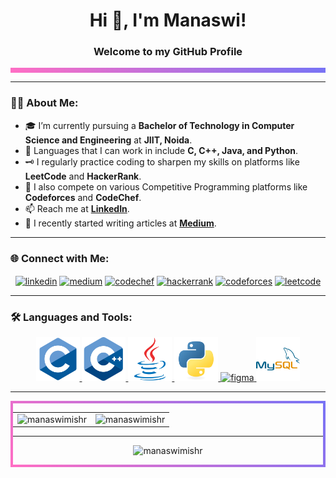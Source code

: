 <h1 align="center">Hi 👋, I'm Manaswi!</h1>
<h3 align="center">Welcome to my GitHub Profile</h3>

<div align="center" style="border: 4px solid; border-image: linear-gradient(45deg, #ff6ec4, #7873f5) 1;">
</div>

---

### 👨‍💻 About Me:
- 🎓 I’m currently pursuing a **Bachelor of Technology in Computer Science and Engineering** at **JIIT, Noida**.
- 🌱 Languages that I can work in include **C, C++, Java, and Python**.
- 🗝️ I regularly practice coding to sharpen my skills on platforms like **LeetCode** and **HackerRank**.
- 🧩 I also compete on various Competitive Programming platforms like **Codeforces** and **CodeChef**.
- 📫 Reach me at **[LinkedIn](https://www.linkedin.com/in/manaswi-mishra04)**.
- 📝 I recently started writing articles at **[Medium](https://medium.com/@manaswimishra04)**.

---

### 🌐 Connect with Me:
<p align="center">
<a href="https://linkedin.com/in/manaswi-mishra04" target="blank"><img align="center" src="https://raw.githubusercontent.com/rahuldkjain/github-profile-readme-generator/master/src/images/icons/Social/linked-in-alt.svg" alt="linkedin" height="70" width="70" /></a>
<a href="https://medium.com/@manaswimishra04" target="blank"><img align="center" src="https://raw.githubusercontent.com/rahuldkjain/github-profile-readme-generator/master/src/images/icons/Social/medium.svg" alt="medium" height="70" width="70" /></a>
<a href="https://www.codechef.com/users/manaswi_mishra" target="blank"><img align="center" src="https://cdn.jsdelivr.net/npm/simple-icons@3.1.0/icons/codechef.svg" alt="codechef" height="70" width="70" /></a>
<a href="https://www.hackerrank.com/manaswimishra04" target="blank"><img align="center" src="https://raw.githubusercontent.com/rahuldkjain/github-profile-readme-generator/master/src/images/icons/Social/hackerrank.svg" alt="hackerrank" height="70" width="70" /></a>
<a href="https://codeforces.com/profile/manaswimishra" target="blank"><img align="center" src="https://raw.githubusercontent.com/rahuldkjain/github-profile-readme-generator/master/src/images/icons/Social/codeforces.svg" alt="codeforces" height="70" width="70" /></a>
<a href="https://leetcode.com/manaswi_mishra/" target="blank"><img align="center" src="https://raw.githubusercontent.com/rahuldkjain/github-profile-readme-generator/master/src/images/icons/Social/leet-code.svg" alt="leetcode" height="70" width="70" /></a>
</p>

---

### 🛠️ Languages and Tools:
<p align="center"> 
  <a href="https://www.cprogramming.com/" target="_blank" rel="noreferrer"> <img src="https://raw.githubusercontent.com/devicons/devicon/master/icons/c/c-original.svg" alt="c" width="70" height="70"/> </a> 
  <a href="https://www.w3schools.com/cpp/" target="_blank" rel="noreferrer"> <img src="https://raw.githubusercontent.com/devicons/devicon/master/icons/cplusplus/cplusplus-original.svg" alt="cplusplus" width="70" height="70"/> </a> 
  <a href="https://www.java.com" target="_blank" rel="noreferrer"> <img src="https://raw.githubusercontent.com/devicons/devicon/master/icons/java/java-original.svg" alt="java" width="70" height="70"/> </a> 
  <a href="https://www.python.org" target="_blank" rel="noreferrer"> <img src="https://raw.githubusercontent.com/devicons/devicon/master/icons/python/python-original.svg" alt="python" width="70" height="70"/> </a> 
  <a href="https://www.figma.com/" target="_blank" rel="noreferrer"> <img src="https://www.vectorlogo.zone/logos/figma/figma-icon.svg" alt="figma" width="70" height="70"/> </a> 
  <a href="https://www.mysql.com/" target="_blank" rel="noreferrer"> <img src="https://raw.githubusercontent.com/devicons/devicon/master/icons/mysql/mysql-original-wordmark.svg" alt="mysql" width="70" height="70"/> </a> 
</p>

---

<div align="center" style="border: 4px solid; border-image: linear-gradient(45deg, #ff6ec4, #7873f5) 1;">


<table>
<tr>
<td>
  <img src="https://github-readme-stats.vercel.app/api/top-langs?username=manaswimishr&show_icons=true&locale=en&layout=compact" alt="manaswimishr" />
</td>
<td>
  <img src="https://github-readme-stats.vercel.app/api?username=manaswimishr&show_icons=true&locale=en" alt="manaswimishr" />
</td>
</tr>
</table>


---

<p align="center">
  <img src="https://komarev.com/ghpvc/?username=manaswimishr&label=Profile%20views&color=0e75b6&style=flat" alt="manaswimishr" />
</p>
